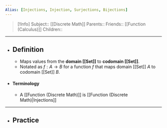 ```yaml
---
Alias: [Injections, Injection, Surjections, Bijections]
---
```

> [!Info]
> Subject:: [[Discrete Math]]
> Parents:: 
> Friends:: [[Function (Calculus)]]
> Children:: 
---
- ## Definition
	- Maps values from the **domain [[Set]]** to **codomain [[Set]]**.
	- Notated as $f:A\to B$ for a function $f$ that maps domain [[Set]] $A$ to codomain [[Set]] $B$.
- #### Terminology
	- A [[Function (Discrete Math)]] is [[Function (Discrete Math)|Injections]]
---
- ## Practice